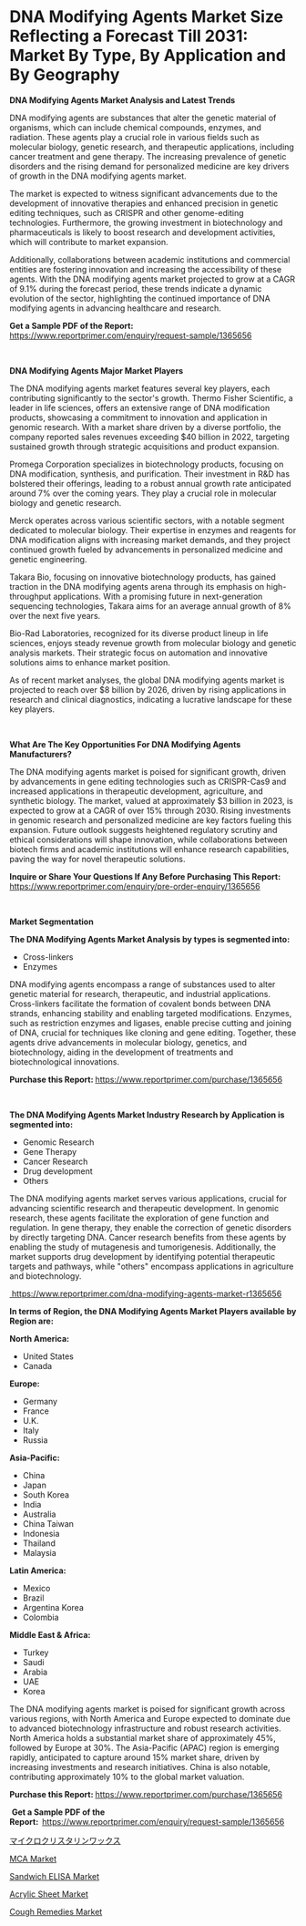 <p><h1>DNA Modifying Agents Market Size Reflecting a Forecast Till 2031: Market By Type, By Application and By Geography</h1></p><p><strong>DNA Modifying Agents Market Analysis and Latest Trends</strong></p>
<p><p>DNA modifying agents are substances that alter the genetic material of organisms, which can include chemical compounds, enzymes, and radiation. These agents play a crucial role in various fields such as molecular biology, genetic research, and therapeutic applications, including cancer treatment and gene therapy. The increasing prevalence of genetic disorders and the rising demand for personalized medicine are key drivers of growth in the DNA modifying agents market. </p><p>The market is expected to witness significant advancements due to the development of innovative therapies and enhanced precision in genetic editing techniques, such as CRISPR and other genome-editing technologies. Furthermore, the growing investment in biotechnology and pharmaceuticals is likely to boost research and development activities, which will contribute to market expansion. </p><p>Additionally, collaborations between academic institutions and commercial entities are fostering innovation and increasing the accessibility of these agents. With the DNA modifying agents market projected to grow at a CAGR of 9.1% during the forecast period, these trends indicate a dynamic evolution of the sector, highlighting the continued importance of DNA modifying agents in advancing healthcare and research.</p></p>
<p><strong>Get a Sample PDF of the Report:&nbsp;</strong> <a href="https://www.reportprimer.com/enquiry/request-sample/1365656">https://www.reportprimer.com/enquiry/request-sample/1365656</a></p>
<p>&nbsp;</p>
<p><strong>DNA Modifying Agents Major Market Players</strong></p>
<p><p>The DNA modifying agents market features several key players, each contributing significantly to the sector's growth. Thermo Fisher Scientific, a leader in life sciences, offers an extensive range of DNA modification products, showcasing a commitment to innovation and application in genomic research. With a market share driven by a diverse portfolio, the company reported sales revenues exceeding $40 billion in 2022, targeting sustained growth through strategic acquisitions and product expansion.</p><p>Promega Corporation specializes in biotechnology products, focusing on DNA modification, synthesis, and purification. Their investment in R&D has bolstered their offerings, leading to a robust annual growth rate anticipated around 7% over the coming years. They play a crucial role in molecular biology and genetic research.</p><p>Merck operates across various scientific sectors, with a notable segment dedicated to molecular biology. Their expertise in enzymes and reagents for DNA modification aligns with increasing market demands, and they project continued growth fueled by advancements in personalized medicine and genetic engineering.</p><p>Takara Bio, focusing on innovative biotechnology products, has gained traction in the DNA modifying agents arena through its emphasis on high-throughput applications. With a promising future in next-generation sequencing technologies, Takara aims for an average annual growth of 8% over the next five years.</p><p>Bio-Rad Laboratories, recognized for its diverse product lineup in life sciences, enjoys steady revenue growth from molecular biology and genetic analysis markets. Their strategic focus on automation and innovative solutions aims to enhance market position.</p><p>As of recent market analyses, the global DNA modifying agents market is projected to reach over $8 billion by 2026, driven by rising applications in research and clinical diagnostics, indicating a lucrative landscape for these key players.</p></p>
<p>&nbsp;</p>
<p><strong>What Are The Key Opportunities For DNA Modifying Agents Manufacturers?</strong></p>
<p><p>The DNA modifying agents market is poised for significant growth, driven by advancements in gene editing technologies such as CRISPR-Cas9 and increased applications in therapeutic development, agriculture, and synthetic biology. The market, valued at approximately $3 billion in 2023, is expected to grow at a CAGR of over 15% through 2030. Rising investments in genomic research and personalized medicine are key factors fueling this expansion. Future outlook suggests heightened regulatory scrutiny and ethical considerations will shape innovation, while collaborations between biotech firms and academic institutions will enhance research capabilities, paving the way for novel therapeutic solutions.</p></p>
<p><strong>Inquire or Share Your Questions If Any Before Purchasing This Report:</strong> <a href="https://www.reportprimer.com/enquiry/pre-order-enquiry/1365656">https://www.reportprimer.com/enquiry/pre-order-enquiry/1365656</a></p>
<p>&nbsp;</p>
<p><strong>Market Segmentation</strong></p>
<p><strong>The DNA Modifying Agents Market Analysis by types is segmented into:</strong></p>
<p><ul><li>Cross-linkers</li><li>Enzymes</li></ul></p>
<p><p>DNA modifying agents encompass a range of substances used to alter genetic material for research, therapeutic, and industrial applications. Cross-linkers facilitate the formation of covalent bonds between DNA strands, enhancing stability and enabling targeted modifications. Enzymes, such as restriction enzymes and ligases, enable precise cutting and joining of DNA, crucial for techniques like cloning and gene editing. Together, these agents drive advancements in molecular biology, genetics, and biotechnology, aiding in the development of treatments and biotechnological innovations.</p></p>
<p><strong>Purchase this Report:&nbsp;</strong><a href="https://www.reportprimer.com/purchase/1365656">https://www.reportprimer.com/purchase/1365656</a></p>
<p>&nbsp;</p>
<p><strong>The DNA Modifying Agents Market Industry Research by Application is segmented into:</strong></p>
<p><ul><li>Genomic Research</li><li>Gene Therapy</li><li>Cancer Research</li><li>Drug development</li><li>Others</li></ul></p>
<p><p>The DNA modifying agents market serves various applications, crucial for advancing scientific research and therapeutic development. In genomic research, these agents facilitate the exploration of gene function and regulation. In gene therapy, they enable the correction of genetic disorders by directly targeting DNA. Cancer research benefits from these agents by enabling the study of mutagenesis and tumorigenesis. Additionally, the market supports drug development by identifying potential therapeutic targets and pathways, while "others" encompass applications in agriculture and biotechnology.</p></p>
<p><a href="https://www.reportprimer.com/dna-modifying-agents-market-r1365656">&nbsp;https://www.reportprimer.com/dna-modifying-agents-market-r1365656</a></p>
<p><strong>In terms of Region, the DNA Modifying Agents Market Players available by Region are:</strong></p>
<p>
    <p> <strong> North America: </strong>
        <ul>
            <li>United States</li>
            <li>Canada</li>
        </ul>
        </p> 
    <p> <strong> Europe: </strong>
        <ul>
            <li>Germany</li>
            <li>France</li>
            <li>U.K.</li>
            <li>Italy</li>
            <li>Russia</li>
        </ul>
        </p> 
    <p> <strong> Asia-Pacific: </strong>
        <ul>
            <li>China</li>
            <li>Japan</li>
            <li>South Korea</li>
            <li>India</li>
            <li>Australia</li>
            <li>China Taiwan</li>
            <li>Indonesia</li>
            <li>Thailand</li>
            <li>Malaysia</li>
        </ul>
        </p> 
    <p> <strong> Latin America: </strong>
        <ul>
            <li>Mexico</li>
            <li>Brazil</li>
            <li>Argentina Korea</li>
            <li>Colombia</li>
        </ul>
        </p> 
    <p> <strong> Middle East & Africa: </strong>
        <ul>
            <li>Turkey</li>
            <li>Saudi</li>
            <li>Arabia</li>
            <li>UAE</li>
            <li>Korea</li>
        </ul>
    </p>
    </p>
<p><p>The DNA modifying agents market is poised for significant growth across various regions, with North America and Europe expected to dominate due to advanced biotechnology infrastructure and robust research activities. North America holds a substantial market share of approximately 45%, followed by Europe at 30%. The Asia-Pacific (APAC) region is emerging rapidly, anticipated to capture around 15% market share, driven by increasing investments and research initiatives. China is also notable, contributing approximately 10% to the global market valuation.</p></p>
<p><strong>Purchase this Report: </strong><a href="https://www.reportprimer.com/purchase/1365656">https://www.reportprimer.com/purchase/1365656</a></p>
<p>&nbsp;<strong>Get a Sample PDF of the Report:&nbsp;&nbsp;</strong><a href="https://www.reportprimer.com/enquiry/request-sample/1365656">https://www.reportprimer.com/enquiry/request-sample/1365656</a></p>
<p><strong></strong></p>
<p><p><a href="https://medium.com/@petetsar875/%E3%82%B0%E3%83%AD%E3%83%BC%E3%83%90%E3%83%AB%E5%BE%AE%E7%B5%90%E6%99%B6%E3%83%AF%E3%83%83%E3%82%AF%E3%82%B9%E5%B8%82%E5%A0%B4%E3%81%AE%E5%8B%95%E5%90%91-%E3%83%88%E3%83%AC%E3%83%B3%E3%83%89-%E4%BA%88%E6%B8%AC-%E5%BD%B1%E9%9F%BF%E5%88%86%E6%9E%90-2024%E5%B9%B4-2031%E5%B9%B4-%E3%82%92193%E3%83%9A%E3%83%BC%E3%82%B8%E3%81%A7%E3%82%AB%E3%83%90%E3%83%BC%E3%81%97%E3%81%A6%E3%81%84%E3%81%BE%E3%81%99-d50889802c94?postPublishedType=repub">マイクロクリスタリンワックス</a></p><p><a href="https://www.linkedin.com/pulse/global-market-pulse-trends-growth-analysis-mca-forecasted-period-vw7mf?trackingId=lj538W%2FjR7yPkx1LIBo01Q%3D%3D">MCA Market</a></p><p><a href="https://www.linkedin.com/pulse/emerging-market-trends-regional-analysis-sandwich-elisa-forecasted-14bxc?trackingId=vmDABQFqTEyeX%2FbZzxwYFQ%3D%3D">Sandwich ELISA Market</a></p><p><a href="https://medium.com/@kathleencrooks2003/acrylic-sheet-market-growth-market-segmentation-and-regional-analysis-global-forecast-2031-1ffc2bc3c492">Acrylic Sheet Market</a></p><p><a href="https://medium.com/@kathleencrooks2003/global-cough-remedies-industry-analysis-report-cough-remedies-market-size-share-and-trends-by-d32a54fcd566?postPublishedType=repub">Cough Remedies Market</a></p></p>